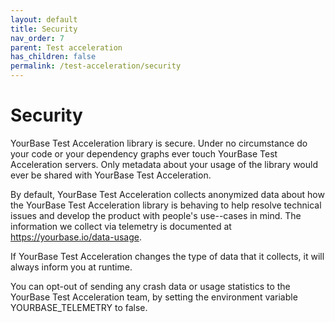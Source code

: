 ```yaml
---
layout: default
title: Security
nav_order: 7
parent: Test acceleration
has_children: false
permalink: /test-acceleration/security
---
```


# Security
YourBase Test Acceleration library is secure. Under no circumstance do your code or your dependency graphs ever touch YourBase Test Acceleration servers. Only metadata about your usage of the library would ever be shared with YourBase Test Acceleration.

By default, YourBase Test Acceleration collects anonymized data about how the YourBase Test Acceleration library is behaving to help resolve technical issues and develop the product with people's use--cases in mind. The information we collect via telemetry is documented at https://yourbase.io/data-usage. 

If YourBase Test Acceleration changes the type of data that it collects, it will always inform you at runtime. 

You can opt-out of sending any crash data or usage statistics to the YourBase Test Acceleration team, by setting the environment variable YOURBASE_TELEMETRY to false.
